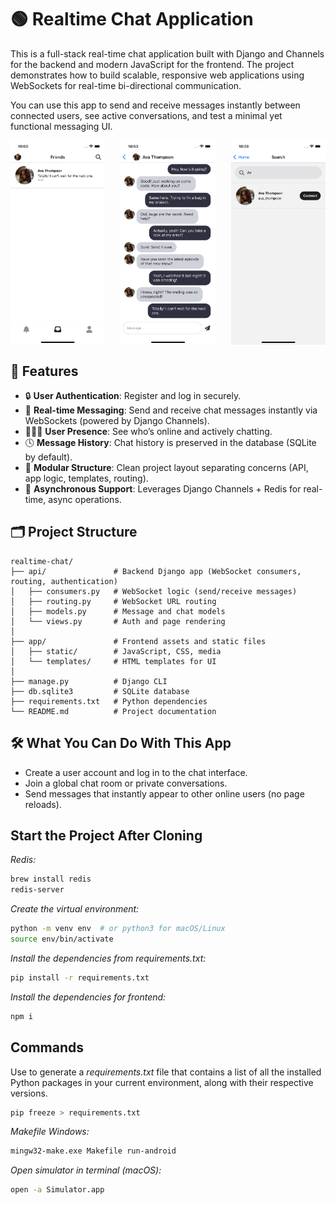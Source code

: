 # 🟢 Realtime Chat Application

This is a full-stack real-time chat application built with Django and Channels for the backend and modern JavaScript for the frontend. The project demonstrates how to build scalable, responsive web applications using WebSockets for real-time bi-directional communication.

You can use this app to send and receive messages instantly between connected users, see active conversations, and test a minimal yet functional messaging UI.

<div style="display: flex; justify-content: space-between;">
    <img src="docs/4.png" alt="Image 1" width="30%" />
    <img src="docs/3.png" alt="Image 3" width="30%" />
    <img src="docs/2.png" alt="Image 2" width="30%" />
</div>

## 🚀 Features

- 🔒 **User Authentication**: Register and log in securely.
- 💬 **Real-time Messaging**: Send and receive chat messages instantly via WebSockets (powered by Django Channels).
- 🧑‍🤝‍🧑 **User Presence**: See who’s online and actively chatting.
- 🕓 **Message History**: Chat history is preserved in the database (SQLite by default).
- 🧰 **Modular Structure**: Clean project layout separating concerns (API, app logic, templates, routing).
- 🔄 **Asynchronous Support**: Leverages Django Channels + Redis for real-time, async operations.

## 🗂️ Project Structure

```plaintext
realtime-chat/
├── api/               # Backend Django app (WebSocket consumers, routing, authentication)
│   ├── consumers.py   # WebSocket logic (send/receive messages)
│   ├── routing.py     # WebSocket URL routing
│   ├── models.py      # Message and chat models
│   └── views.py       # Auth and page rendering
│
├── app/               # Frontend assets and static files
│   ├── static/        # JavaScript, CSS, media
│   └── templates/     # HTML templates for UI
│
├── manage.py          # Django CLI
├── db.sqlite3         # SQLite database
├── requirements.txt   # Python dependencies
└── README.md          # Project documentation
```

## 🛠️ What You Can Do With This App
- Create a user account and log in to the chat interface.
- Join a global chat room or private conversations.
- Send messages that instantly appear to other online users (no page reloads).

## Start the Project After Cloning

*Redis:*
```sh
brew install redis
redis-server
```

*Create the virtual environment:*
```sh
python -m venv env  # or python3 for macOS/Linux
source env/bin/activate
```

*Install the dependencies from requirements.txt:*
```sh
pip install -r requirements.txt
```

*Install the dependencies for frontend:*
```sh
npm i
```


## Commands
Use to generate a *requirements.txt* file that contains a list of all the installed Python packages in your current environment, along with their respective versions.
```sh
pip freeze > requirements.txt
``` 

*Makefile Windows:*
```sh
mingw32-make.exe Makefile run-android
```

*Open simulator in terminal (macOS):*
```sh
open -a Simulator.app
```
